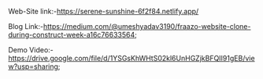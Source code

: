 Web-Site link:-https://serene-sunshine-6f2f84.netlify.app/

Blog Link:-https://medium.com/@umeshyadav3190/fraazo-website-clone-during-construct-week-a16c76633564;

Demo Video:-https://drive.google.com/file/d/1YSGsKhWHtS02kl6UnHGZjkBFQII91gEB/view?usp=sharing;

